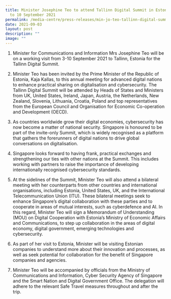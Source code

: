 ```yaml
---
title: Minister Josephine Teo to attend Tallinn Digital Summit in Estonia from 3
  to 10 September 2021
permalink: /media-centre/press-releases/min-jo-teo-tallinn-digital-summit-estonia-3-10-sep-2021/
date: 2021-09-03
layout: post
description: ""
image: ""
---
```

1. Minister for Communications and Information Mrs Josephine Teo will be on a working visit from 3-10 September 2021 to Tallinn, Estonia for the Tallinn Digital Summit.   
  
2. Minister Teo has been invited by the Prime Minister of the Republic of Estonia, Kaja Kallas, to this annual meeting for advanced digital nations to enhance practical sharing on digitalisation and cybersecurity. The Tallinn Digital Summit will be attended by Heads of States and Ministers from UK, United States, Ireland, Japan, Austria, the Netherlands, New Zealand, Slovenia, Lithuania, Croatia, Poland and top representatives from the European Council and Organisation for Economic Co-operation and Development (OECD).  
  
3. As countries worldwide grow their digital economies, cybersecurity has now become a matter of national security. Singapore is honoured to be part of the invite-only Summit, which is widely recognised as a platform that gathers the forerunners of digital nations to drive global conversations on digitalisation.   
  
4. Singapore looks forward to having frank, practical exchanges and strengthening our ties with other nations at the Summit. This includes working with partners to raise the importance of developing internationally recognised cybersecurity standards.  
  
5. At the sidelines of the Summit, Minister Teo will also attend a bilateral meeting with her counterparts from other countries and international organisations, including Estonia, United States, UK, and the International Telecommunication Union (ITU). These bilateral meetings seek to enhance Singapore’s digital collaboration with these parties and to cooperate in areas of mutual interests, such as cyberdefence and AI. In this regard, Minister Teo will sign a Memorandum of Understanding (MOU) on Digital Cooperation with Estonia’s Ministry of Economic Affairs and Communications, to step up collaboration in the areas of digital economy, digital government, emerging technologies and cybersecurity.   
  
6. As part of her visit to Estonia, Minister will be visiting Estonian companies to understand more about their innovation and processes, as well as seek potential for collaboration for the benefit of Singapore companies and agencies.   
  
7. Minister Teo will be accompanied by officials from the Ministry of Communications and Information, Cyber Security Agency of Singapore and the Smart Nation and Digital Government Office. The delegation will adhere to the relevant Safe Travel measures throughout and after the trip.